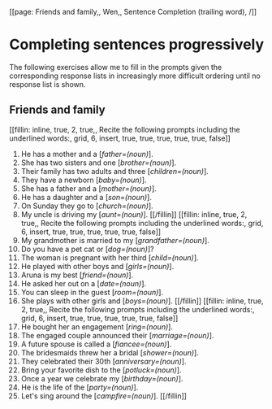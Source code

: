 [[page: Friends and family,, Wen,, Sentence Completion (trailing word), /]]

# Completing sentences progressively
The following exercises allow me to fill in the prompts given the corresponding response lists in increasingly more difficult ordering until no response list is shown.
## Friends and family
[[fillin: inline, true, 2, true,, Recite the following prompts including the underlined words:, grid, 6, insert, true, true, true, true, true, false]]
1. He has a mother and a [_father=(noun)_].
1. She has two sisters and one [_brother=(noun)_].
1. Their family has two adults and three [_children=(noun)_].
1. They have a newborn [_baby=(noun)_].
1. She has a father and a [_mother=(noun)_].
1. He has a daughter and a [_son=(noun)_].
1. On Sunday they go to [_church=(noun)_].
1. My uncle is driving my [_aunt=(noun)_].
[[/fillin]]
[[fillin: inline, true, 2, true,, Recite the following prompts including the underlined words:, grid, 6, insert, true, true, true, true, true, false]]
1. My grandmother is married to my [_grandfather=(noun)_].
1. Do you have a pet cat or [_dog=(noun)_]?
1. The woman is pregnant with her third [_child=(noun)_].
1. He played with other boys and [_girls=(noun)_].
1. Aruna is my best [_friend=(noun)_].
1. He asked her out on a [_date=(noun)_].
1. You can sleep in the guest [_room=(noun)_].
1. She plays with other girls and [_boys=(noun)_].
[[/fillin]]
[[fillin: inline, true, 2, true,, Recite the following prompts including the underlined words:, grid, 6, insert, true, true, true, true, true, false]]
1. He bought her an engagement [_ring=(noun)_].
1. The engaged couple announced their [_marriage=(noun)_].
1. A future spouse is called a [_fiancee=(noun)_].
1. The bridesmaids threw her a bridal [_shower=(noun)_].
1. They celebrated their 30th [_anniversary=(noun)_].
1. Bring your favorite dish to the [_potluck=(noun)_].
1. Once a year we celebrate my [_birthday=(noun)_].
1. He is the life of the [_party=(noun)_].
1. Let's sing around the [_campfire=(noun)_].
[[/fillin]]
